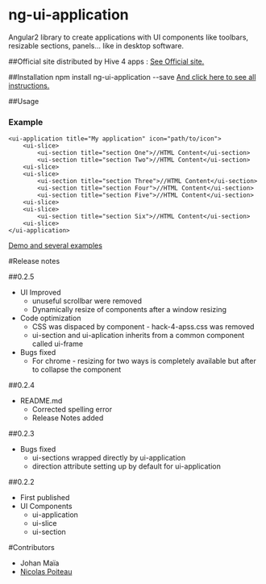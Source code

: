 # ng-ui-application
Angular2 library to create applications with UI components like toolbars, resizable sections, panels... like in desktop software.

##Official site
distributed by Hive 4 apps :
[See Official site.](http://hive-4-apps.org/ng-ui-application)

##Installation
    npm install ng-ui-application --save
[And click here to see all instructions.](http://hive-4-apps.org/ng-ui-application/how-to-install-ng-ui-application)

##Usage
### Example    
    <ui-application title="My application" icon="path/to/icon">
        <ui-slice>
            <ui-section title="section One">//HTML Content</ui-section>
            <ui-section title="section Two">//HTML Content</ui-section>
        <ui-slice>
        <ui-slice>
            <ui-section title="section Three">//HTML Content</ui-section>
            <ui-section title="section Four">//HTML Content</ui-section>
            <ui-section title="section Five">//HTML Content</ui-section>
        <ui-slice>
        <ui-slice>
            <ui-section title="section Six">//HTML Content</ui-section>
        <ui-slice>
    </ui-application>
[Demo and several examples](http://hive-4-apps.org/ng-ui-application/demo)

#Release notes

##0.2.5
* UI Improved
  * unuseful scrollbar were removed
  * Dynamically resize of components after a window resizing
* Code optimization
  * CSS was dispaced by component - hack-4-apss.css was removed
  * ui-section and ui-aplication inherits from a common component called ui-frame
* Bugs fixed
  * For chrome - resizing for two ways is completely available but after to collapse the component

##0.2.4
* README.md
  * Corrected spelling error
  * Release Notes added

##0.2.3
* Bugs fixed
  * ui-sections wrapped directly by ui-application
  * direction attribute setting up by default for ui-application

##0.2.2
* First published
* UI Components
  * ui-application
  * ui-slice
  * ui-section

#Contributors

* Johan Maïa
* [Nicolas Poiteau](http://www.nico-webmaster.fr/)
